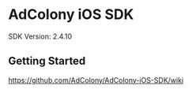 AdColony iOS SDK
==================================
SDK Version: 2.4.10

Getting Started
----------------------------------
https://github.com/AdColony/AdColony-iOS-SDK/wiki